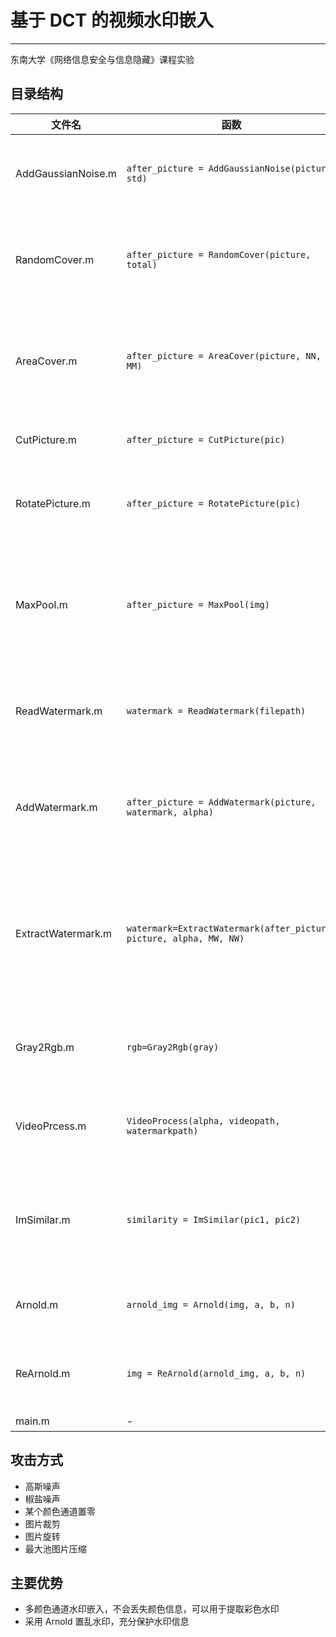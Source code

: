 # 基于 DCT 的视频水印嵌入

---

东南大学《网络信息安全与信息隐藏》课程实验

## 目录结构

文件名|函数|功能
---|---|---
AddGaussianNoise.m|`after_picture = AddGaussianNoise(picture, std)`|向指定图片中添加标准差为 `std` 的高斯噪声
RandomCover.m|`after_picture = RandomCover(picture, total)`|随机选取 `total` 个图片像素点置为零或一（椒盐噪声）
AreaCover.m|`after_picture = AreaCover(picture, NN, MM)`|随机选取图片中长为 `NN`，宽为 `MM` 的某个颜色通道置为零
CutPicture.m|`after_picture = CutPicture(pic)`|裁剪随机大小的图片区域
RotatePicture.m|`after_picture = RotatePicture(pic)`|将图片逆时针旋转 5° 并裁剪到原来的大小
MaxPool.m|`after_picture = MaxPool(img)`|采用 $3X3$ 矩阵对原图片进行最大值池化压缩，多余的行列被废弃
ReadWatermark.m|`watermark = ReadWatermark(filepath)`|从文件路径 `filepath` 中读取并返回水印图片
AddWatermark.m|`after_picture = AddWatermark(picture, watermark, alpha)`|向指定图片中嵌入水印并返回嵌入后图片，嵌入强度为 `alpha`
ExtractWatermark.m|`watermark=ExtractWatermark(after_picture, picture, alpha, MW, NW)`|从指定图片中提取水印，要求给出水印的长 `MW`、水印的宽 `MW` 以及嵌入强度 `alpha`
Gray2Rgb.m|`rgb=Gray2Rgb(gray)`|将灰度图片的三个通道组合为 RGB 图片
VideoPrcess.m|`VideoProcess(alpha, videopath, watermarkpath)`|向视频添加水印，每一帧中都进行添加
ImSimilar.m|`similarity = ImSimilar(pic1, pic2)`|计算两张大小相同的图片的直方图余弦相似度，用于提取水印
Arnold.m|`arnold_img = Arnold(img, a, b, n)`|Arnold 置乱，`n` 为置乱次数
ReArnold.m|`img = ReArnold(arnold_img, a, b, n)`|逆 Arnold 置乱，`n` 为置乱次数
main.m|-|主函数

## 攻击方式

* 高斯噪声
* 椒盐噪声
* 某个颜色通道置零
* 图片裁剪
* 图片旋转
* 最大池图片压缩

## 主要优势

* 多颜色通道水印嵌入，不会丢失颜色信息，可以用于提取彩色水印
* 采用 Arnold 置乱水印，充分保护水印信息
